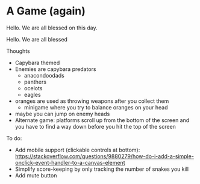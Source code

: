 # A Game (again)

Hello. We are all blessed on this day.

Hello. We are all blessed

Thoughts

- Capybara themed
- Enemies are capybara predators
  - anacondoodads
  - panthers
  - ocelots
  - eagles
- oranges are used as throwing weapons after you collect them
  - minigame where you try to balance oranges on your head
- maybe you can jump on enemy heads
- Alternate game: platforms scroll up from the bottom of the screen and you have to find a way down before you hit the top of the screen

To do:

- Add mobile support (clickable controls at bottom): https://stackoverflow.com/questions/9880279/how-do-i-add-a-simple-onclick-event-handler-to-a-canvas-element
- Simplify score-keeping by only tracking the number of snakes you kill
- Add mute button
